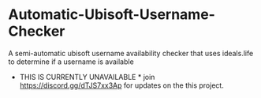 # Automatic-Ubisoft-Username-Checker
A semi-automatic ubisoft username availability checker that uses ideals.life to determine if a username is available

* THIS IS CURRENTLY UNAVAILABLE *
join https://discord.gg/dTJS7xx3Ap for updates on the this project.

